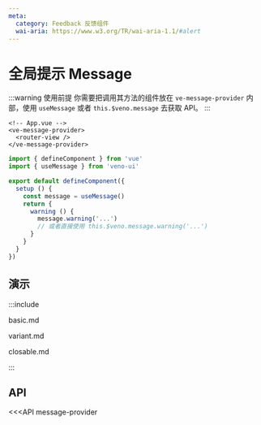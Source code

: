 ```yaml
---
meta:
  category: Feedback 反馈组件
  wai-aria: https://www.w3.org/TR/wai-aria-1.1/#alert
---
```


# 全局提示 Message

:::warning 使用前提
你需要把调用其方法的组件放在 `ve-message-provider` 内部，使用 `useMessage` 或者 `this.$veno.message` 去获取 API。
:::


```vue
<!-- App.vue -->
<ve-message-provider>
  <router-view />
</ve-message-provider>
```

```ts
import { defineComponent } from 'vue'
import { useMessage } from 'veno-ui'

export default defineComponent({
  setup () {
    const message = useMessage()
    return {
      warning () {
        message.warning('...')
        // 或者直接使用 this.$veno.message.warning('...')
      }
    }
  }
})
```

## 演示

:::include

basic.md

variant.md

closable.md

:::

## API

<<<API message-provider